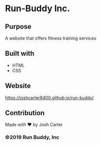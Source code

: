 # Run-Buddy Inc.

## Purpose
A website that offers fitness training services

## Built with 
* HTML
* CSS

## Website
https://joshcarter8400.github.io/run-buddy/

## Contribution
Made with ❤️ by Josh Carter

### ©️2019 Run Buddy, Inc
